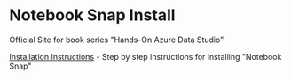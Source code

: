 # Notebook Snap Install

Official Site for book series "Hands-On Azure Data Studio"

[Installation Instructions](content/readme.md) - Step by step instructions for installing "Notebook Snap"